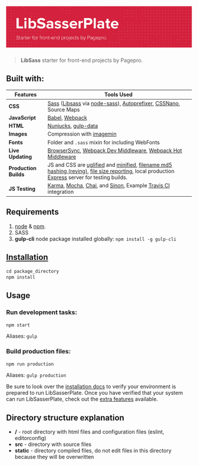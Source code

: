 # ![LibSasserPlate](docs/lib-sasserplate-intro.jpg)


> **LibSass** starter for front-end projects by Pagepro.

## Built with:

Features | Tools Used
------ | -----
**CSS** | [Sass](http://sass-lang.com/) ([Libsass](http://libsass.org) via [node-sass](https://github.com/sass/node-sass)), [Autoprefixer](https://github.com/postcss/autoprefixer), [CSSNano](https://github.com/ben-eb/cssnano), Source Maps
**JavaScript** | [Babel](http://babeljs.io/), [Webpack](http://webpack.github.io/)
**HTML** | [Nunjucks](https://mozilla.github.io/nunjucks/), [gulp-data](https://github.com/colynb/gulp-data)
**Images** | Compression with [imagemin](https://www.npmjs.com/package/gulp-imagemin)
**Fonts** | Folder and `.sass` mixin for including WebFonts
**Live Updating** | [BrowserSync](http://www.browsersync.io/), [Webpack Dev Middleware](https://github.com/webpack/webpack-dev-middleware), [Webpack Hot Middleware](https://github.com/glenjamin/webpack-hot-middleware)
**Production Builds** | JS and CSS are [uglified](https://github.com/terinjokes/gulp-uglify) and [minified](http://cssnano.co/), [filename md5 hashing (reving)](https://github.com/sindresorhus/gulp-rev), [file size reporting](https://github.com/jaysalvat/gulp-sizereport), local production [Express](http://expressjs.com/) server for testing builds.
**JS Testing** | [Karma](http://karma-runner.github.io/0.12/index.html), [Mocha](http://mochajs.org/), [Chai](http://chaijs.com/), and [Sinon](http://sinonjs.org/), Example [Travis CI](https://travis-ci.org/) integration

## Requirements
1. [node](https://nodejs.org/en/) & [npm](https://docs.npmjs.com/cli/install).
2. SASS
3. **gulp-cli** node package installed globally:
`npm install -g gulp-cli`

## [Installation](docs/install.md)

```shell
cd package_directory
npm install
```

## Usage

### Run development tasks:

```shell
npm start
```

Aliases: `gulp`


### Build production files:

```shell
npm run production
```

Aliases: `gulp production`

Be sure to look over the [installation docs](docs/install.md) to verify your environment is prepared to run LibSasserPlate.
Once you have verified that your system can run LibSasserPlate, check out the [extra features](docs/extras.md) available.

## Directory structure explanation

* **/** - root directory with html files and configuration files (eslint, editorconfig)
* **src** - directory with source files
* **static** - directory compiled files, do not edit files in this directory because they will be overwritten
